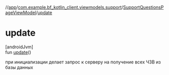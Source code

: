 //[app](../../../index.md)/[com.example.bf_kotlin_client.viewmodels.support](../index.md)/[SupportQuestionsPageViewModel](index.md)/[update](update.md)

# update

[androidJvm]\
fun [update](update.md)()

при инициализации делает запрос к серверу на получение всех ЧЗВ из базы данных
